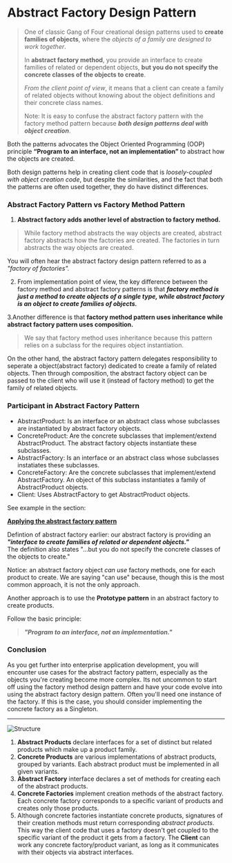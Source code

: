 # Abstract Factory Design Pattern

> One of classic Gang of Four creational design patterns used to **create families of objects**, where the _objects of a family are designed to work together_.
>
> In **abstract factory method**, you provide an interface to create families of related or dependent objects, **but you do not specify the concrete classes of the objects to create**.
>
> _From the client point of view_, it means that a client can create a family of related objects without knowing about the object definitions and their concrete class names.
>
> Note: It is easy to confuse the abstract factory pattern with the factory method pattern because **_both design patterns deal with object creation_**.

Both the patterns advocates the Object Oriented Programming (OOP) principle **“Program to an interface, not an implementation”** to abstract how the objects are created.

Both design patterns help in creating client code that is _loosely-coupled with object creation code_, but despite the similarities, and the fact that both the patterns are often used together, they do have distinct differences.

### Abstract Factory Pattern vs Factory Method Pattern

1. **Abstract factory adds another level of abstraction to factory method.**

> While factory method abstracts the way objects are created, abstract factory abstracts how the factories are created. The factories in turn abstracts the way objects are created.

You will often hear the abstract factory design pattern referred to as a _"factory of factories"._

2. From implementation point of view, the key difference between the factory method and abstract factory patterns is that **_factory method is just a method to create objects of a single type, while abstract factory is an object to create families of objects._**

3.Another difference is that **factory method pattern uses inheritance while abstract factory pattern uses composition.**

> We say that factory method uses inheritance because this pattern relies on a subclass for the requires object instantiation.

On the other hand, the abstract factory pattern delegates responsibility to seperate a object(abstract factory) dedicated to create a family of related objects. Then through composition, the abstract factory object can be passed to the client who will use it (instead of factory method) to get the family of related objects.

### Participant in Abstract Factory Pattern

- AbstractProduct: Is an interface or an abstract class whose subclasses are instantiated by abstract factory objects.
- ConcreteProduct: Are the concrete subclasses that implement/extend AbstractProduct. The abstract factory objects instantiate these subclasses.
- AbstractFactory: Is an interface or an abstract class whose subclasses instatiates these subclasses.
- ConcreteFactory: Are the concrete subclasses that implement/extend AbstractFactory. An object of this subclass instantiates a family of AbstractProduct objects.
- Client: Uses AbstractFactory to get AbstractProduct objects.

See example in the section:

**[Applying the abstract factory pattern](https://springframework.guru/gang-of-four-design-patterns/abstract-factory-design-pattern/)**

Defintion of abstract factory earlier: our abstract factory is providing an _**"interface to create families of related or dependent objects."**_  
The definition also states "...but you do not specify the concrete classes of the objects to create."

Notice: an abstract factory object _can use_ factory methods, one for each product to create. We are saying "can use" because, though this is the most common approach, it is not the only approach.

Another approach is to use the **Prototype pattern** in an abstract factory to create products.

Follow the basic principle:

> **_"Program to an interface, not an implementation."_**

### Conclusion

As you get further into enterprise application development, you will encounter use cases for the abstract factory pattern, especially as the objects you're creating become more complex. Its not uncommon to start off using the factory method design pattern and have your code evolve into using the abstract factory design pattern. Often you'll need one instance of the factory. If this is the case, you should consider implementing the concrete factory as a Singleton.

---

![Structure](https://refactoring.guru/images/patterns/diagrams/abstract-factory/structure-indexed-2x.png?id=cb6d4e1e89826c42966dc7097374f889)

1. **Abstract Products** declare interfaces for a set of distinct but related products which make up a product family.
2. **Concrete Products** are various implementations of abstract products, grouped by variants. Each abstract product must be implemented in all given variants.
3. **Abstract Factory** interface declares a set of methods for creating each of the abstract products.
4. **Concrete Factories** implement creation methods of the abstract factory. Each concrete factory corresponds to a specific variant of products and creates only those products.
5. Although concrete factories instantiate concrete products, signatures of their creation methods must return corresponding _abstract products_. This way the client code that uses a factory doesn't get coupled to the specific variant of the product it gets from a factory. The **Client** can work any concrete factory/product variant, as long as it communicates with their objects via abstract interfaces.
